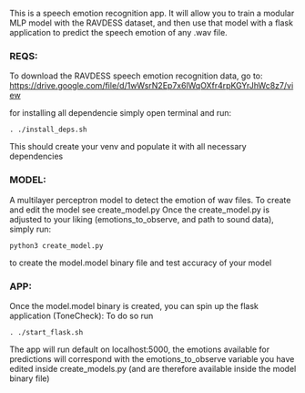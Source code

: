 This is a speech emotion recognition app. It will allow you to train a modular MLP model with the RAVDESS dataset, and then use that model with a flask application to predict the speech emotion of any .wav file. 


### REQS:

To download the RAVDESS speech emotion recognition data, go to: https://drive.google.com/file/d/1wWsrN2Ep7x6lWqOXfr4rpKGYrJhWc8z7/view

for installing all dependencie simply open terminal and run:

```
. ./install_deps.sh
```

This should create your venv and populate it with all necessary dependencies

### MODEL:

A multilayer perceptron model to detect the emotion of wav files.
To create and edit the model see create_model.py
Once the create_model.py is adjusted to your liking (emotions_to_observe, and path to sound data), simply run:

```
python3 create_model.py
```
to create the model.model binary file and test accuracy of your model


### APP:

Once the model.model binary is created, you can spin up the flask application (ToneCheck):
To do so run

```
. ./start_flask.sh
```

The app will run default on localhost:5000, the emotions available for predictions will correspond with the emotions_to_observe variable you have edited inside create_models.py (and are therefore available inside the model binary file)

